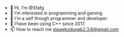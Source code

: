 - 👋 Hi, I’m @Sfafg
- 👀 I’m interested in programming and gaming
- 🌱 I'm a self though programmer and developer.
- 💞️ I’have been using C++ since 2017.
- 📫 How to reach me slawekzdunek2.3.6@gmail.com

<!---
Sfafg/Sfafg is a ✨ special ✨ repository because its `README.md` (this file) appears on your GitHub profile.
You can click the Preview link to take a look at your changes.
--->
